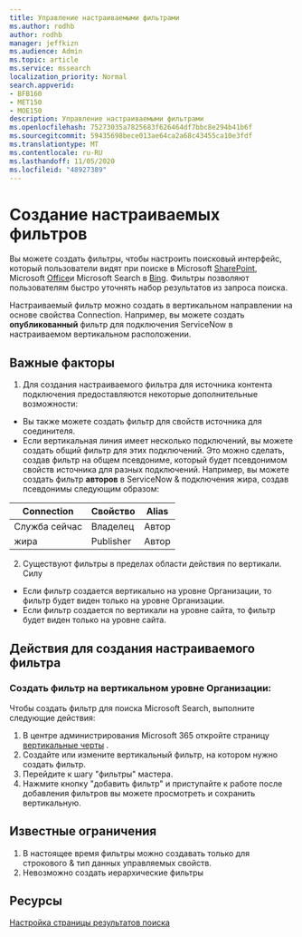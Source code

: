 ```yaml
---
title: Управление настраиваемыми фильтрами
ms.author: rodhb
author: rodhb
manager: jeffkizn
ms.audience: Admin
ms.topic: article
ms.service: mssearch
localization_priority: Normal
search.appverid:
- BFB160
- MET150
- MOE150
description: Управление настраиваемыми фильтрами
ms.openlocfilehash: 75273035a7825683f626464df7bbc8e294b41b6f
ms.sourcegitcommit: 59435698bece013ae64ca2a68c43455ca10e3fdf
ms.translationtype: MT
ms.contentlocale: ru-RU
ms.lasthandoff: 11/05/2020
ms.locfileid: "48927389"
---
```

# <a name="create-custom-filters"></a>Создание настраиваемых фильтров

Вы можете создать фильтры, чтобы настроить поисковый интерфейс, который пользователи видят при поиске в Microsoft [SharePoint](https://sharepoint.com/), Microsoft [Office](https://office.com)и Microsoft Search в [Bing](https://bing.com). Фильтры позволяют пользователям быстро уточнять набор результатов из запроса поиска.

Настраиваемый фильтр можно создать в вертикальном направлении на основе свойства Connection. Например, вы можете создать **опубликованный** фильтр для подключения ServiceNow в настраиваемом вертикальном расположении.

## <a name="things-to-consider"></a>Важные факторы

1. Для создания настраиваемого фильтра для источника контента подключения предоставляются некоторые дополнительные возможности:
- Вы также можете создать фильтр для свойств источника для соединителя.
- Если вертикальная линия имеет несколько подключений, вы можете создать общий фильтр для этих подключений. Это можно сделать, создав фильтр на общем псевдониме, который будет псевдонимом свойств источника для разных подключений. Например, вы можете создать фильтр **авторов** в ServiceNow & подключения жира, создав псевдонимы следующим образом:

| Connection | Свойство | Alias |
| --- | --- | --- |
| Служба сейчас | Владелец | Автор |
| жира | Publisher | Автор |

2. Существуют фильтры в пределах области действия по вертикали. Силу  
- Если фильтр создается вертикально на уровне Организации, то фильтр будет виден только на уровне Организации.
- Если фильтр создается по вертикали на уровне сайта, то фильтр будет виден только на уровне сайта.

## <a name="steps-to-create-custom-filter"></a>Действия для создания настраиваемого фильтра

### <a name="create-filter-in-organizational-level-vertical"></a>Создать фильтр на вертикальном уровне Организации:

Чтобы создать фильтр для поиска Microsoft Search, выполните следующие действия:

1. В центре администрирования Microsoft 365 откройте страницу [вертикальные черты](https://admin.microsoft.com/Adminportal/Home#/MicrosoftSearch/verticals) .
2. Создайте или измените вертикальный фильтр, на котором нужно создать фильтр.
3. Перейдите к шагу "фильтры" мастера.
4. Нажмите кнопку "добавить фильтр" и приступайте к работе после добавления фильтров вы можете просмотреть и сохранить вертикальную.

## <a name="known-limitations"></a>Известные ограничения

1. В настоящее время фильтры можно создавать только для строкового & тип данных управляемых свойств.
2. Невозможно создать иерархические фильтры

## <a name="resources"></a>Ресурсы

[Настройка страницы результатов поиска](customize-search-page.md)